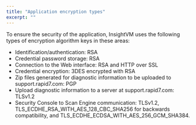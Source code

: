 ```yaml
---
title: "Application encryption types"
excerpt: ""
---
```

To ensure the security of the application, InsightVM uses the following types of encryption algorithm keys in these areas:

* Identification/authentication: RSA
* Credential password storage: RSA
* Connection to the Web interface: RSA and HTTP over SSL
* Credential encryption: 3DES encrypted with RSA
* Zip files generated for diagnostic information to be uploaded to support.rapid7.com: PGP
* Upload diagnostic information to a server at support.rapid7.com: TLSv1.2
* Security Console to Scan Engine communication: TLSv1.2, TLS_ECDHE_RSA_WITH_AES_128_CBC_SHA256 for backwards compatibility, and TLS_ECDHE_ECDSA_WITH_AES_256_GCM_SHA384.